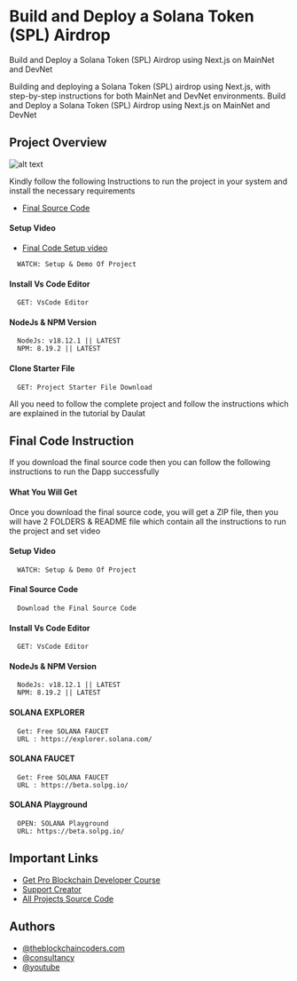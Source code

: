 # Build and Deploy a Solana Token (SPL) Airdrop

Build and Deploy a Solana Token (SPL) Airdrop using Next.js on MainNet and DevNet

Building and deploying a Solana Token (SPL) airdrop using Next.js, with step-by-step instructions for both MainNet and DevNet environments. Build and Deploy a Solana Token (SPL) Airdrop using Next.js on MainNet and DevNet

## Project Overview

![alt text](https://www.daulathussain.com/wp-content/uploads/2024/06/Build-and-Deploy-a-Solana-Token-SPL-Airdrop.jpg)

Kindly follow the following Instructions to run the project in your system and install the necessary requirements

- [Final Source Code](<https://www.theblockchaincoders.com/sourceCode/build-and-deploy-a-solana-token-(spl)-airdrop>)

#### Setup Video

- [Final Code Setup video](https://youtu.be/OAMsBDb84uo?si=onwfg9ttRY49v9_m)

```https://code.visualstudio.com/download
  WATCH: Setup & Demo Of Project
```

#### Install Vs Code Editor

```https://code.visualstudio.com/download
  GET: VsCode Editor
```

#### NodeJs & NPM Version

```https://nodejs.org/en/download
  NodeJs: v18.12.1 || LATEST
  NPM: 8.19.2 || LATEST
```

#### Clone Starter File

```https://github.com/daulathussain/Airdrop-Crypto-Starter-File
  GET: Project Starter File Download
```

All you need to follow the complete project and follow the instructions which are explained in the tutorial by Daulat

## Final Code Instruction

If you download the final source code then you can follow the following instructions to run the Dapp successfully

#### What You Will Get

Once you download the final source code, you will get a ZIP file, then you will have 2 FOLDERS & README file which contain all the instructions to run the project and set video

#### Setup Video

```https://code.visualstudio.com/download
  WATCH: Setup & Demo Of Project
```

#### Final Source Code

```https://www.theblockchaincoders.com/SourceCode
  Download the Final Source Code
```

#### Install Vs Code Editor

```https://code.visualstudio.com/download
  GET: VsCode Editor
```

#### NodeJs & NPM Version

```https://nodejs.org/en/download
  NodeJs: v18.12.1 || LATEST
  NPM: 8.19.2 || LATEST
```

#### SOLANA EXPLORER

```https://explorer.solana.com/
  Get: Free SOLANA FAUCET
  URL : https://explorer.solana.com/
```

#### SOLANA FAUCET

```https://beta.solpg.io/
  Get: Free SOLANA FAUCET
  URL : https://beta.solpg.io/
```

#### SOLANA Playground

```https://beta.solpg.io/
  OPEN: SOLANA Playground
  URL: https://beta.solpg.io/
```

## Important Links

- [Get Pro Blockchain Developer Course](https://www.theblockchaincoders.com/pro-nft-marketplace)
- [Support Creator](https://bit.ly/Support-Creator)
- [All Projects Source Code](https://www.theblockchaincoders.com/SourceCode)

## Authors

- [@theblockchaincoders.com](https://www.theblockchaincoders.com/)
- [@consultancy](https://www.theblockchaincoders.com/consultancy)
- [@youtube](https://www.youtube.com/@daulathussain)
